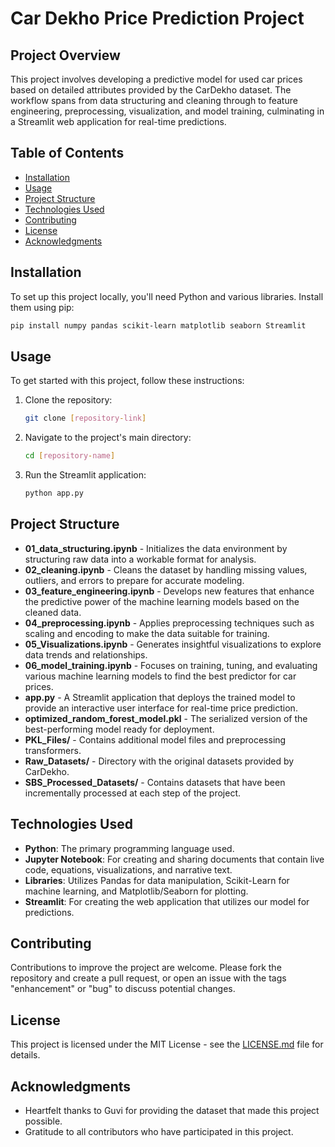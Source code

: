 
# Car Dekho Price Prediction Project

## Project Overview
This project involves developing a predictive model for used car prices based on detailed attributes provided by the CarDekho dataset. The workflow spans from data structuring and cleaning through to feature engineering, preprocessing, visualization, and model training, culminating in a Streamlit web application for real-time predictions.

## Table of Contents
- [Installation](#installation)
- [Usage](#usage)
- [Project Structure](#project-structure)
- [Technologies Used](#technologies-used)
- [Contributing](#contributing)
- [License](#license)
- [Acknowledgments](#acknowledgments)

## Installation
To set up this project locally, you'll need Python and various libraries. Install them using pip:
```bash
pip install numpy pandas scikit-learn matplotlib seaborn Streamlit
```

## Usage
To get started with this project, follow these instructions:
1. Clone the repository:
   ```bash
   git clone [repository-link]
   ```
2. Navigate to the project's main directory:
   ```bash
   cd [repository-name]
   ```
3. Run the Streamlit application:
   ```bash
   python app.py
   ```

## Project Structure
- **01_data_structuring.ipynb** - Initializes the data environment by structuring raw data into a workable format for analysis.
- **02_cleaning.ipynb** - Cleans the dataset by handling missing values, outliers, and errors to prepare for accurate modeling.
- **03_feature_engineering.ipynb** - Develops new features that enhance the predictive power of the machine learning models based on the cleaned data.
- **04_preprocessing.ipynb** - Applies preprocessing techniques such as scaling and encoding to make the data suitable for training.
- **05_Visualizations.ipynb** - Generates insightful visualizations to explore data trends and relationships.
- **06_model_training.ipynb** - Focuses on training, tuning, and evaluating various machine learning models to find the best predictor for car prices.
- **app.py** - A Streamlit application that deploys the trained model to provide an interactive user interface for real-time price prediction.
- **optimized_random_forest_model.pkl** - The serialized version of the best-performing model ready for deployment.
- **PKL_Files/** - Contains additional model files and preprocessing transformers.
- **Raw_Datasets/** - Directory with the original datasets provided by CarDekho.
- **SBS_Processed_Datasets/** - Contains datasets that have been incrementally processed at each step of the project.

## Technologies Used
- **Python**: The primary programming language used.
- **Jupyter Notebook**: For creating and sharing documents that contain live code, equations, visualizations, and narrative text.
- **Libraries**: Utilizes Pandas for data manipulation, Scikit-Learn for machine learning, and Matplotlib/Seaborn for plotting.
- **Streamlit**: For creating the web application that utilizes our model for predictions.

## Contributing
Contributions to improve the project are welcome. Please fork the repository and create a pull request, or open an issue with the tags "enhancement" or "bug" to discuss potential changes.

## License
This project is licensed under the MIT License - see the [LICENSE.md](LICENSE) file for details.

## Acknowledgments
- Heartfelt thanks to Guvi for providing the dataset that made this project possible.
- Gratitude to all contributors who have participated in this project.
